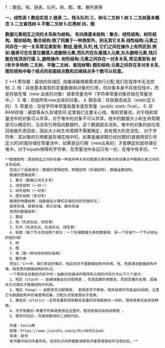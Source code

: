 1 ：数组，栈，链表，队列，树，图，堆，散列表等

**一、线性表
    1.数组实现
    2.链表
  二、栈与队列
  三、树与二叉树
    1.树
    2.二叉树基本概念
    3.二叉查找树
    4.平衡二叉树
    5.红黑树
  四、图**
  
  
  **数据元素相互之间的关系称为结构。
    有四类基本结构：集合、线性结构、树形结构、图状结构;
    集合结构:除了同属于一种类型外，别无其它关系
    线性结构:元素之间存在一对一关系常见类型有: 数组,链表,队列,栈,它们之间在操作上有所区别.例如:链表可在任意位置插入或删除元素,而队列在队尾插入元素,队头删除元素,栈只能在栈顶进行插
    入,删除操作.
    树形结构:元素之间存在一对多关系,常见类型有:树(有许多特例:二叉树、平衡二叉树、查找树等)
    图形结构:元素之间存在多对多关系,图形结构中每个结点的前驱结点数和后续结点多个数可以任意。**

2 **1.寄存器：最快的存储区, 由编译器根据需求进行分配,我们在程序中无法控制. 
    2. 栈：存放基本类型的变量数据和对象的引用，但对象本身不存放在栈中，而是存放在堆（new 出来的对象）或者常量池中（字符串常量对象存放在常量池中。） 
    3. 堆：存放所有new出来的对象。 
    4. 静态域：存放静态成员（static定义的） 
    5. 常量池：存放字符串常量和基本类型常量（public static final）。 
    6. 非RAM存储：硬盘等永久存储空间
    这里我们主要关心栈，堆和常量池，对于栈和常量池中的对象可以共享，对于堆中的对象不可以共享。栈中的数据大小和生命周期是可以确定的，当没有引用指向数据时，这个数据就会消失。堆中的对象的由垃圾回收器负责回收，因此大小和生命周期不需要确定，具有很大的灵活性。 
    对于字符串：其对象的引用都是存储在栈中的，如果是编译期已经创建好(直接用双引号定义的)的就存储在常量池中，如果是运行期（new出来的）才能确定的就存储在堆中。对于equals相等的字符串，在常量池中永远只有一份，在堆中有多份。 **
    
    **数据结构：是指相互之间存在着一种或多种关系的数据元素的集合和该集合中数据元素之间的关系组成。
      包括三个组成成分：数据的逻辑结构、物理结构（存储结构）、数据运算结构。
      数据的逻辑结构：
      1、集合（数据之间无关系）
      2、线性结构（一对一）
      3、树形结构（一对多）
      4、图形结构（多对多）
      数据的物理结构：指数据在计算机存储空间的存放形式；
      顺序存储、链表存储、索引存储、散列存储
      常用的数据结构：
      1、数组
      2、栈（先进后出、线性表）
      3、队列（先进先出、后进后出、线性表）
      4、链表（每个节点包括两个部分：一个存储数据元素的数据域、另一个存储下一个节点地址的指针域）
      5、树
      6、图
      7、堆（是一种动态的树形结构）
      8、散列表
      而在C／C++中，我们常说的堆区、栈区则并不是数据结构中的堆、栈，而是满足数据结构中堆、栈性质的数据结构的形式。
      一个程序在加载到内存中时；抽象的将编译的程序所占用的内存分为以下几个部分：
      1、栈区（stack）— 由编译器自动分配释放 ，存放函数的参数名，局部变量的名等。其操作方式类似于数据结构中的栈。
      2、堆区（heap）— 由程序员分配释放， 若程序员不释放，程序结束时可能由OS回收。注意它与数据结构中的堆是两回事，分配方式倒是类似于链表。
      3、静态区（static）—全局变量和局部静态变量的存储是放在一块的。程序结束后由系统释放。
      4、文字常量区—常量字符串就是放在这里的，程序结束后由系统释放 。
      5、程序代码区— 存放函数体的二进制代码。
      
      作者：Sonia希
      链接：https://www.jianshu.com/p/0cc4b91b1a4c
      来源：简书
      简书著作权归作者所有，任何形式的转载都请联系作者获得授权并注明出处。**